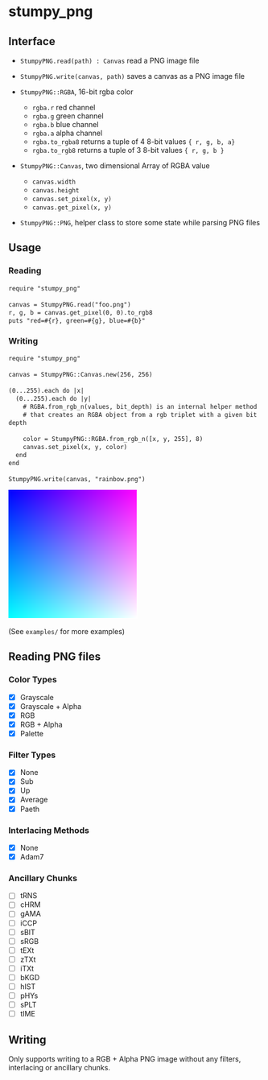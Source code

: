 # stumpy_png

## Interface

* `StumpyPNG.read(path) : Canvas` read a PNG image file
* `StumpyPNG.write(canvas, path)` saves a canvas as a PNG image file

* `StumpyPNG::RGBA`, 16-bit rgba color
  * `rgba.r` red channel
  * `rgba.g` green channel
  * `rgba.b` blue channel
  * `rgba.a` alpha channel
  * `rgba.to_rgba8` returns a tuple of 4 8-bit values `{ r, g, b, a}`
  * `rgba.to_rgb8` returns a tuple of 3 8-bit values  `{ r, g, b }`

* `StumpyPNG::Canvas`, two dimensional Array of RGBA value
  * `canvas.width`
  * `canvas.height`
  * `canvas.set_pixel(x, y)`
  * `canvas.get_pixel(x, y)`

* `StumpyPNG::PNG`, helper class to store some state while parsing PNG files

## Usage

### Reading

``` crystal
require "stumpy_png"

canvas = StumpyPNG.read("foo.png")
r, g, b = canvas.get_pixel(0, 0).to_rgb8
puts "red=#{r}, green=#{g}, blue=#{b}"
```

### Writing

``` crystal
require "stumpy_png"

canvas = StumpyPNG::Canvas.new(256, 256)

(0...255).each do |x|
  (0...255).each do |y|
    # RGBA.from_rgb_n(values, bit_depth) is an internal helper method
    # that creates an RGBA object from a rgb triplet with a given bit depth

    color = StumpyPNG::RGBA.from_rgb_n([x, y, 255], 8)
    canvas.set_pixel(x, y, color)
  end
end

StumpyPNG.write(canvas, "rainbow.png")
```

![PNG image with a color gradient](examples/rainbow.png)

(See `examples/` for more examples)

## Reading PNG files

### Color Types

- [x] Grayscale
- [x] Grayscale + Alpha
- [x] RGB
- [x] RGB + Alpha
- [x] Palette

### Filter Types

- [x] None
- [x] Sub
- [x] Up
- [x] Average
- [x] Paeth

### Interlacing Methods

- [x] None
- [x] Adam7

### Ancillary Chunks

- [ ] tRNS
- [ ] cHRM
- [ ] gAMA
- [ ] iCCP
- [ ] sBIT
- [ ] sRGB
- [ ] tEXt
- [ ] zTXt
- [ ] iTXt
- [ ] bKGD
- [ ] hIST
- [ ] pHYs
- [ ] sPLT
- [ ] tIME

## Writing

Only supports writing to a RGB + Alpha PNG image
without any filters, interlacing or ancillary chunks.
